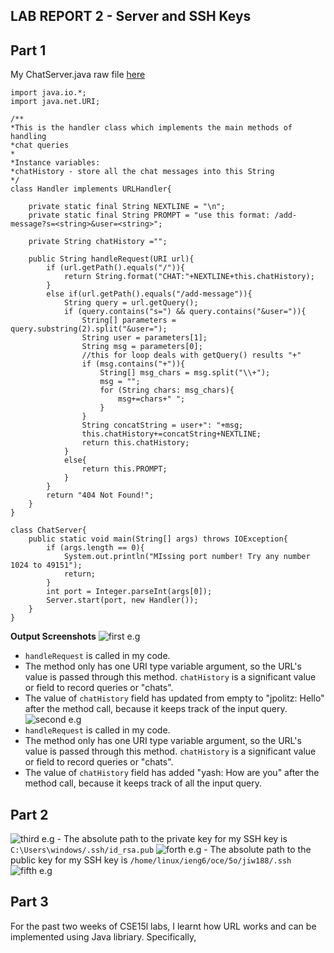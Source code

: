 ## **LAB REPORT 2 - Server and SSH Keys**

## Part 1
My ChatServer.java raw file [here](https://igiotto12.github.io/cse15l-lab-reports/Codes/ChatServer/ChatServer.java)
```
import java.io.*;
import java.net.URI;

/**
*This is the handler class which implements the main methods of handling 
*chat queries
*
*Instance variables:
*chatHistory - store all the chat messages into this String
*/
class Handler implements URLHandler{

    private static final String NEXTLINE = "\n";
    private static final String PROMPT = "use this format: /add-message?s=<string>&user=<string>";

    private String chatHistory ="";

    public String handleRequest(URI url){
        if (url.getPath().equals("/")){
            return String.format("CHAT:"+NEXTLINE+this.chatHistory);
        }
        else if(url.getPath().equals("/add-message")){
            String query = url.getQuery();
            if (query.contains("s=") && query.contains("&user=")){
                String[] parameters = query.substring(2).split("&user=");
                String user = parameters[1];
                String msg = parameters[0];
                //this for loop deals with getQuery() results "+"
                if (msg.contains("+")){
                    String[] msg_chars = msg.split("\\+");
                    msg = "";
                    for (String chars: msg_chars){
                        msg+=chars+" ";
                    } 
                }
                String concatString = user+": "+msg; 
                this.chatHistory+=concatString+NEXTLINE;
                return this.chatHistory;
            }
            else{
                return this.PROMPT;
            }
        }
        return "404 Not Found!";
    }
}

class ChatServer{
    public static void main(String[] args) throws IOException{
        if (args.length == 0){
            System.out.println("MIssing port number! Try any number 1024 to 49151");
            return;
        }
        int port = Integer.parseInt(args[0]);
        Server.start(port, new Handler());
    }
}
```
**Output Screenshots**
  ![first e.g](https://igiotto12.github.io/cse15l-lab-reports/screenshots/p1-lab2)
  - ```handleRequest``` is called in my code.
  - The method only has one URI type variable argument, so the URL's value is passed through this method. ```chatHistory``` is a significant value or field to record queries or "chats".
  - The value of ```chatHistory``` field has updated from empty to "jpolitz: Hello" after the method call, because it keeps track of the input query.
  ![second e.g](https://igiotto12.github.io/cse15l-lab-reports/screenshots/p2-lab2)
- ```handleRequest``` is called in my code.
- The method only has one URI type variable argument, so the URL's value is passed through this method. ```chatHistory``` is a significant value or field to record queries or "chats".
- The value of ```chatHistory``` field has added "yash: How are you" after the method call, because it keeps track of all the input query. 
  
## Part 2
![third e.g](https://igiotto12.github.io/cse15l-lab-reports/screenshots/p3-lab2)
    - The absolute path to the private key for my SSH key is ```C:\Users\windows/.ssh/id_rsa.pub```
![forth e.g](https://igiotto12.github.io/cse15l-lab-reports/screenshots/p4-lab2)
    - The absolute path to the public key for my SSH key is ```/home/linux/ieng6/oce/5o/jiw188/.ssh```
![fifth e.g](https://igiotto12.github.io/cse15l-lab-reports/screenshots/p5-lab2)

## Part 3
For the past two weeks of CSE15l labs, I learnt how URL works and can be implemented using Java libriary. Specifically, 

